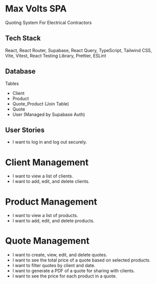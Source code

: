 # Max Volts SPA

Quoting System For Electrical Contractors

## Tech Stack
React, React Router, Supabase, React Query, TypeScript, Tailwind CSS, Vite, Vitest, React Testing Library, Prettier, ESLint

## Database
Tables
- Client
- Product
- Quote_Product (Join Table)
- Quote
- User (Managed by Supabase Auth)

## User Stories

- I want to log in and log out securely.

# Client Management
- I want to view a list of clients.
- I want to add, edit, and delete clients.

# Product Management
- I want to view a list of products.
- I want to add, edit, and delete products.

# Quote Management
- I want to create, view, edit, and delete quotes.
- I want to see the total price of a quote based on selected products.
- I want to filter quotes by client and date.
- I want to generate a PDF of a quote for sharing with clients.
- I want to see the price for each product in a quote.







